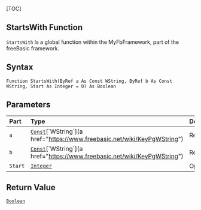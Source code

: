 [TOC]
## StartsWith Function

`StartsWith` Is a global function within the MyFbFramework, part of the freeBasic framework.
## Syntax

```freeBasic
Function StartsWith(ByRef a As Const WString, ByRef b As Const WString, Start As Integer = 0) As Boolean
```

## Parameters

|Part|Type|Description|
| :------------ | :------------ | :------------ |
|`a`|[`Const`]("https://www.freebasic.net/wiki/KeyPgConst")[`WString`](a href="https://www.freebasic.net/wiki/KeyPgWString")|Required.|
|`b`|[`Const`]("https://www.freebasic.net/wiki/KeyPgConst")[`WString`](a href="https://www.freebasic.net/wiki/KeyPgWString")|Required.|
|`Start`|[`Integer`]("https://www.freebasic.net/wiki/KeyPgInteger")|Optional.|

## Return Value
[`Boolean`]("https://www.freebasic.net/wiki/KeyPgBoolean")

